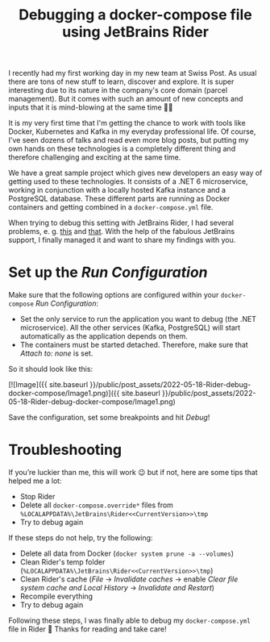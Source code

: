 ﻿---
layout: post
title: Debugging a docker-compose file using JetBrains Rider
published: true
comment_issue_id: 14
---

I recently had my first working day in my new team at Swiss Post. As usual there are tons of new stuff to learn, discover and explore. It is super interesting due to its nature in the company's core domain (parcel management). But it comes with such an amount of new concepts and inputs that it is mind-blowing at the same time 🤯😅

It is my very first time that I'm getting the chance to work with tools like Docker, Kubernetes and Kafka in my everyday professional life. Of course, I've seen dozens of talks and read even more blog posts, but putting my own hands on these technologies is a completely different thing and therefore challenging and exciting at the same time.

We have a great sample project which gives new developers an easy way of getting used to these technologies. It consists of a .NET 6 microservice, working in conjunction with a locally hosted Kafka instance and a PostgreSQL database. These different parts are running as Docker containers and getting combined in a `docker-compose.yml` file.

When trying to debug this setting with JetBrains Rider, I had several problems, e. g. [this](https://stackoverflow.com/questions/67406041/debug-docker-with-rider-exited-with-code-244) and [that](https://stackoverflow.com/questions/69919664/publish-error-found-multiple-publish-output-files-with-the-same-relative-path). With the help of the fabulous JetBrains support, I finally managed it and want to share my findings with you.

# Set up the _Run Configuration_
Make sure that the following options are configured within your `docker-compose` _Run Configuration_:
- Set the only service to run the application you want to debug (the .NET microservice). All the other services (Kafka, PostgreSQL) will start automatically as the application depends on them.
- The containers must be started detached. Therefore, make sure that _Attach to: none_ is set.

So it should look like this:

[![Image]({{ site.baseurl }}/public/post_assets/2022-05-18-Rider-debug-docker-compose/Image1.png)]({{ site.baseurl }}/public/post_assets/2022-05-18-Rider-debug-docker-compose/Image1.png)

Save the configuration, set some breakpoints and hit _Debug_!

# Troubleshooting
If you’re luckier than me, this will work 😉 but if not, here are some tips that helped me a lot:
- Stop Rider
- Delete all `docker-compose.override*` files from `%LOCALAPPDATA%\JetBrains\Rider<<CurrentVersion>>\tmp`
- Try to debug again

If these steps do not help, try the following:
- Delete all data from Docker (`docker system prune -a --volumes`)
- Clean Rider's temp folder (`%LOCALAPPDATA%\JetBrains\Rider<<CurrentVersion>>\tmp`)
- Clean Rider's cache (_File_ → _Invalidate caches_ → enable _Clear file system cache and Local History_ → _Invalidate and Restart_)
- Recompile everything
- Try to debug again

Following these steps, I was finally able to debug my `docker-compose.yml` file in Rider 🥳 Thanks for reading and take care!
